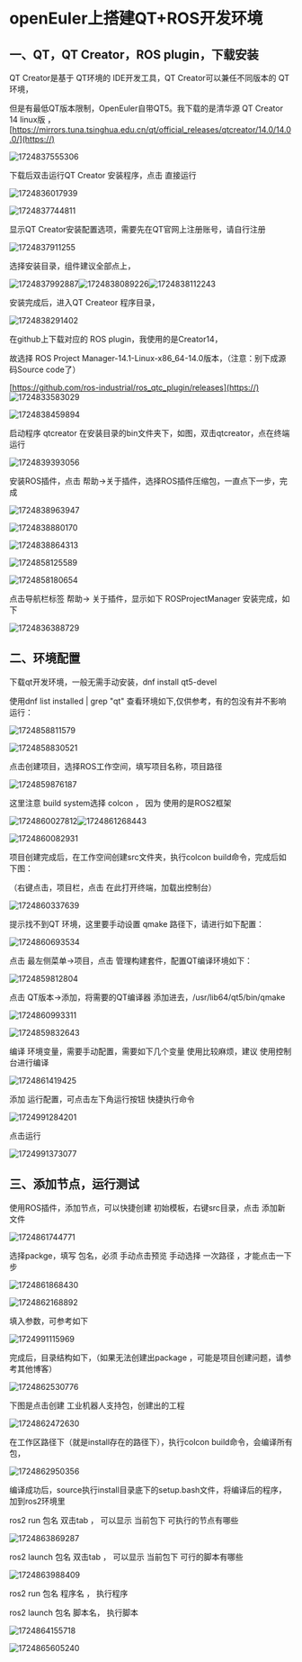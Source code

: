 # openEuler上搭建QT+ROS开发环境

## 一、QT，QT Creator，ROS plugin，下载安装

QT Creator是基于 QT环境的 IDE开发工具，QT Creator可以兼任不同版本的 QT环境，

但是有最低QT版本限制，OpenEuler自带QT5。我下载的是清华源 QT Creator 14 linux版 ，[https://mirrors.tuna.tsinghua.edu.cn/qt/official_releases/qtcreator/14.0/14.0.0/](https://)

![1724837555306](image/qt-ros-dev/1724837555306.png)

下载后双击运行QT Creator 安装程序，点击 直接运行

![1724836017939](image/qt-ros-dev/1724836017939.png)

![1724837744811](image/qt-ros-dev/1724837744811.png)

显示QT Creator安装配置选项，需要先在QT官网上注册账号，请自行注册

![1724837911255](image/qt-ros-dev/1724837911255.png)

选择安装目录，组件建议全部点上，

![1724837992887](image/qt-ros-dev/1724837992887.png)![1724838089226](image/qt-ros-dev/1724838089226.png)![1724838112243](image/qt-ros-dev/1724838112243.png)

安装完成后，进入QT Createor 程序目录，

![1724838291402](image/qt-ros-dev/1724838291402.png)

在github上下载对应的 ROS plugin，我使用的是Creator14，

故选择 ROS Project Manager-14.1-Linux-x86_64-14.0版本，（注意：别下成源码Source code了）

[https://github.com/ros-industrial/ros_qtc_plugin/releases](https://)
![1724833583029](image/qt-ros-dev/1724833583029.png)

![1724838459894](image/qt-ros-dev/1724838459894.png)

启动程序 qtcreator 在安装目录的bin文件夹下，如图，双击qtcreator，点在终端运行

![1724839393056](image/qt-ros-dev/1724839393056.png)

安装ROS插件，点击 帮助->关于插件，选择ROS插件压缩包，一直点下一步，完成

![1724838963947](image/qt-ros-dev/1724838963947.png)

![1724838880170](image/qt-ros-dev/1724838880170.png)

![1724838864313](image/qt-ros-dev/1724838864313.png)

![1724858125589](image/qt-ros-dev/1724858125589.png)

![1724858180654](image/qt-ros-dev/1724858180654.png)

点击导航栏标签  帮助-> 关于插件，显示如下 ROSProjectManager 安装完成，如下

![1724836388729](image/qt-ros-dev/1724836388729.png)

## 二、环境配置

下载qt开发环境，一般无需手动安装，dnf install  qt5-devel

使用dnf list installed | grep "qt" 查看环境如下,仅供参考，有的包没有并不影响运行：

![1724858811579](image/qt-ros-dev/1724858811579.png)

![1724858830521](image/qt-ros-dev/1724858830521.png)

点击创建项目，选择ROS工作空间，填写项目名称，项目路径

![1724859876187](image/qt-ros-dev/1724859876187.png)

这里注意 build system选择 colcon ， 因为 使用的是ROS2框架

![1724860027812](image/qt-ros-dev/1724860027812.png)![1724861268443](image/qt-ros-dev/1724861268443.png)

![1724860082931](image/qt-ros-dev/1724860082931.png)

项目创建完成后，在工作空间创建src文件夹，执行colcon build命令，完成后如下图：

（右键点击，项目栏，点击 在此打开终端，加载出控制台）

![1724860337639](image/qt-ros-dev/1724860337639.png)

提示找不到QT 环境，这里要手动设置 qmake 路径下，请进行如下配置：

![1724860693534](image/qt-ros-dev/1724860693534.png)

点击 最左侧菜单->项目，点击 管理构建套件，配置QT编译环境如下：

![1724859812804](image/qt-ros-dev/1724859812804.png)

点击 QT版本->添加，将需要的QT编译器 添加进去，/usr/lib64/qt5/bin/qmake

![1724860993311](image/qt-ros-dev/1724860993311.png)

![1724859832643](image/qt-ros-dev/1724859832643.png)

编译 环境变量，需要手动配置，需要如下几个变量 使用比较麻烦，建议 使用控制台进行编译

![1724861419425](image/qt-ros-dev/1724861419425.png)

添加 运行配置，可点击左下角运行按钮 快捷执行命令

![1724991284201](image/qt-ros-dev/1724991284201.png)

点击运行

![1724991373077](image/qt-ros-dev/1724991373077.png)


## 三、添加节点，运行测试

使用ROS插件，添加节点，可以快捷创建 初始模板，右键src目录，点击 添加新文件

![1724861744771](image/qt-ros-dev/1724861744771.png)

选择packge，填写 包名，必须 手动点击预览 手动选择 一次路径 ，才能点击一下步

![1724861868430](image/qt-ros-dev/1724861868430.png)

![1724862168892](image/qt-ros-dev/1724862168892.png)

填入参数，可参考如下

![1724991115969](image/qt-ros-dev/1724991115969.png)

完成后，目录结构如下，（如果无法创建出package ，可能是项目创建问题，请参考其他博客）

![1724862530776](image/qt-ros-dev/1724862530776.png)

下图是点击创建 工业机器人支持包，创建出的工程

![1724862472630](image/qt-ros-dev/1724862472630.png)

在工作区路径下（就是install存在的路径下），执行colcon build命令，会编译所有包，

![1724862950356](image/qt-ros-dev/1724862950356.png)

编译成功后，source执行install目录底下的setup.bash文件，将编译后的程序，加到ros2环境里

ros2 run 包名 双击tab  ， 可以显示 当前包下 可执行的节点有哪些

![1724863869287](image/qt-ros-dev/1724863869287.png)

ros2 launch 包名 双击tab   ，  可以显示 当前包下 可行的脚本有哪些

![1724863988409](image/qt-ros-dev/1724863988409.png)

ros2 run 包名 程序名  ， 执行程序

ros2 launch 包名 脚本名， 执行脚本

![1724864155718](image/qt-ros-dev/1724864155718.png)

![1724865605240](image/qt-ros-dev/1724865605240.png)

